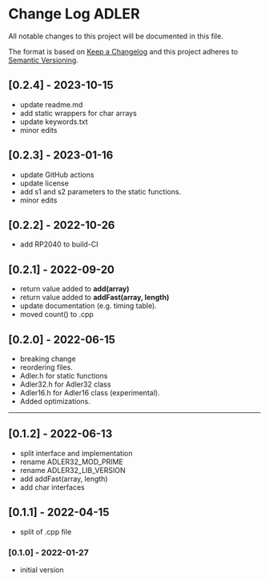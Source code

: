# Change Log ADLER

All notable changes to this project will be documented in this file.

The format is based on [Keep a Changelog](http://keepachangelog.com/)
and this project adheres to [Semantic Versioning](http://semver.org/).


## [0.2.4] - 2023-10-15
- update readme.md
- add static wrappers for char arrays
- update keywords.txt
- minor edits


## [0.2.3] - 2023-01-16
- update GitHub actions
- update license
- add s1 and s2 parameters to the static functions.
- minor edits

## [0.2.2] - 2022-10-26
- add RP2040 to build-CI

## [0.2.1] - 2022-09-20
- return value added to **add(array)** 
- return value added to **addFast(array, length)** 
- update documentation (e.g. timing table).
- moved count() to .cpp

## [0.2.0] - 2022-06-15
- breaking change 
- reordering files.
- Adler.h for static functions
- Adler32.h for Adler32 class
- Adler16.h for Adler16 class (experimental).
- Added optimizations.

----

## [0.1.2] - 2022-06-13
- split interface and implementation
- rename ADLER32_MOD_PRIME
- rename ADLER32_LIB_VERSION
- add addFast(array, length)
- add char interfaces

## [0.1.1] - 2022-04-15
- split of .cpp file

### [0.1.0] - 2022-01-27
- initial version



